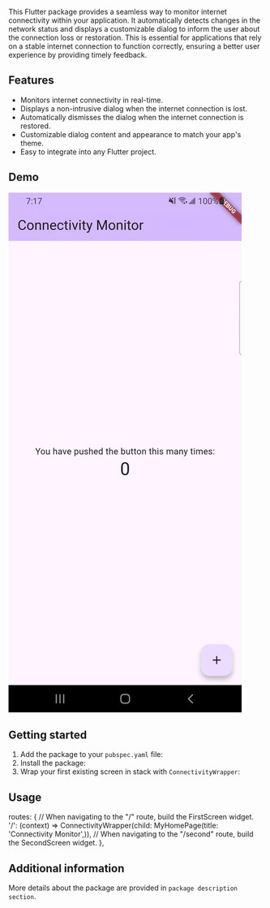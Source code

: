 This Flutter package provides a seamless way to monitor internet connectivity within your application. 
It automatically detects changes in the network status and displays a customizable dialog 
to inform the user about the connection loss or restoration. 
This is essential for applications that rely on a stable internet connection 
to function correctly, ensuring a better user experience by providing timely feedback.


## Features
* Monitors internet connectivity in real-time.
* Displays a non-intrusive dialog when the internet connection is lost.
* Automatically dismisses the dialog when the internet connection is restored.
* Customizable dialog content and appearance to match your app's theme.
* Easy to integrate into any Flutter project.

## Demo

![Demo GIF](example/demo.gif)

## Getting started

1. Add the package to your `pubspec.yaml` file:
2. Install the package:
3. Wrap your first existing screen in stack with `ConnectivityWrapper`:


## Usage

routes: {
// When navigating to the "/" route, build the FirstScreen widget.
'/': (context) => ConnectivityWrapper(child: MyHomePage(title: 'Connectivity Monitor',)),
// When navigating to the "/second" route, build the SecondScreen widget.
},



## Additional information
More details about the package are provided in `package description section`.

